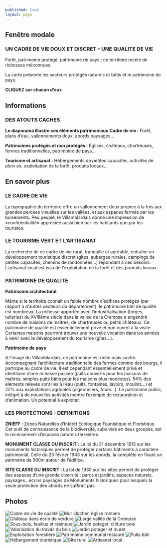 ```yaml
---
published: true
layout: page
---
```






## Fenêtre modale

### UN CADRE DE VIE DOUX ET DISCRET – UNE QUALITE DE VIE

Forêt, patrimoine protégé, patrimoine de pays ; ce territoire recèle de richesses méconnues.

La carte présente les secteurs protégés naturels et bâtis et le patrimoine de pays.

**CLIQUEZ sur chacun d’eux** 

## Informations

### DES ATOUTS CACHES

**Le diaporama illustre ces éléments patrimoniaux**
**Cadre de vie :**
Forêt, plans d’eau, vallonnements doux, abords paysagés…

**Patrimoines protégés et non protégés :**
Eglises, châteaux, chartreuses, fermes traditionnelles, patrimoine de pays…

**Tourisme et artisanat :**
Hébergements de petites capacités, activités de plein air, exploitation de la forêt, produits locaux…

## En savoir plus

### LE CADRE DE VIE
La topographie du territoire offre un vallonnement doux propice à la fois aux grandes percées visuelles sur les vallées, et aux espaces fermés par les boisements. Peu peuplé, le Villamblardais donne une impression de «confidentialité» appréciée aussi bien par les habitants que par les touristes.

### LE TOURISME VERT ET L’ARTISANAT
La recherche de ce cadre de vie rural, tranquille et agréable, entraîne un développement touristique discret  (gîtes, auberges rurales, campings de petites capacités, chemins de randonnées…) répondant à ces besoins. L’artisanat local est issu de l’exploitation de la forêt et des produits locaux. 

### PATRIMOINE DE QUALITE

**Patrimoine architectural**

Même si le territoire connaît un faible nombre d’édifices protégés (par rapport à d’autres secteurs du département), le patrimoine bâti de qualité est nombreux. La richesse apportée avec l’industrialisation  (forges, tuileries) du XVIIIème siècle dans la vallée de la Crempse a engendré nombre de maisons de maîtres, de chartreuses ou petits châteaux. Ce patrimoine de qualité est  essentiellement privé et non ouvert à la visite. Certaines maisons pourront trouver une nouvelle vocation dans les années à venir avec le développement du tourisme (gîtes…).

**Patrimoine de pays**

A l’image du Villamblardais, ce patrimoine est riche mais caché. Accompagnant l’architecture traditionnelle des fermes comme des bourgs, il participe au cadre de vie.  Il est cependant essentiellement privé et identitaire d’une richesse passée (puits couverts pour les maisons de maîtres, simples puits bâtis pour les maisons plus modestes). 54% des éléments relevés sont liés à l’eau (puits, fontaines, lavoirs, moulins…) et 22% aux exploitations agricoles (pigeonniers, fours…). 
Le patrimoine public, intégré à de nouvelles activités montre l’exemple de restauration et d’animation. Un potentiel à exploiter.

### LES PROTECTIONS - DEFINITIONS

**ZNIEFF :**
Zones Naturelles d’Intérêt Ecologique Faunistique et Floristique. Cet outil de connaissance de la biodiversité, subdivisé en deux groupes, est le recensement d’espaces naturels terrestres.

**MONUMENT CLASSE OU INSCRIT :**
La loi du 31 décembre 1913 sur les monuments historiques permet de protéger certains bâtiments à caractère patrimonial. Celle du 23 février 1943 sur les abords, la complète en fixant un périmètre de 500m autour de l’édifice.

**SITE CLASSE OU INSCRIT :**
La loi de 1930 sur les sites permet de protéger des espaces d’une grande diversité : parcs et jardins, espaces naturels, paysages…écrins paysagés de Monuments historiques pour lesquels la seule protection des abords ne suffirait pas.

## Photos

![Cadre de vie de qualité ]({{site.baseurl}}/data/images/5/atouts/05_ATOUT_01.jpg)
![Mur clocher, église romane]({{site.baseurl}}/data/images/5/atouts/05_ATOUT_02.jpg)
![Château dans écrin de verdure]({{site.baseurl}}/data/images/5/atouts/05_ATOUT_03.jpg)
![Large vallée de la Crempse]({{site.baseurl}}/data/images/5/atouts/05_ATOUT_04.jpg)
![Sous-bois, feuillus et résineux]({{site.baseurl}}/data/images/5/atouts/05_ATOUT_05.jpg)
![Jardin potager, clôture bois]({{site.baseurl}}/data/images/5/atouts/05_ATOUT_06.jpg)
![Valorisation du travail du bois]({{site.baseurl}}/data/images/5/atouts/05_ATOUT_07.jpg)
![Jardin potager et muret]({{site.baseurl}}/data/images/5/atouts/05_ATOUT_08.jpg)
![Exploitation forestière]({{site.baseurl}}/data/images/5/atouts/05_ATOUT_09.jpg)
![Patrimoine communal restauré]({{site.baseurl}}/data/images/5/atouts/05_ATOUT_10.jpg)
![Puits bâti]({{site.baseurl}}/data/images/5/atouts/05_ATOUT_11.jpg)
![Hébergement touristique]({{site.baseurl}}/data/images/5/atouts/05_ATOUT_12.jpg)
![Gîte rural]({{site.baseurl}}/data/images/5/atouts/05_ATOUT_13.jpg)
![Artisanat local]({{site.baseurl}}/data/images/5/atouts/05_ATOUT_14.jpg)
